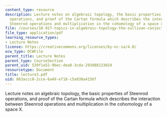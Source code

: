 ```yaml
---
content_type: resource
description: Lecture notes on algebraic topology, the basic properties of Steenrod
  operations, and proof of the Cartan formula which describes the interaction between
  Steenrod operations and multiplication in the cohomology of a space X.
file: /courses/18-917-topics-in-algebraic-topology-the-sullivan-conjecture-fall-2007/863accc02cce6a49ef18c5a930a4156f_lecture3.pdf
file_type: application/pdf
learning_resource_types:
- Lecture Notes
license: https://creativecommons.org/licenses/by-nc-sa/4.0/
ocw_type: OCWFile
parent_title: Lecture Notes
parent_type: CourseSection
parent_uid: 539f1a52-9bec-dea8-3cda-293d08133024
resourcetype: Document
title: lecture3.pdf
uid: 863accc0-2cce-6a49-ef18-c5a930a4156f
---
```

Lecture notes on algebraic topology, the basic properties of Steenrod operations, and proof of the Cartan formula which describes the interaction between Steenrod operations and multiplication in the cohomology of a space X.